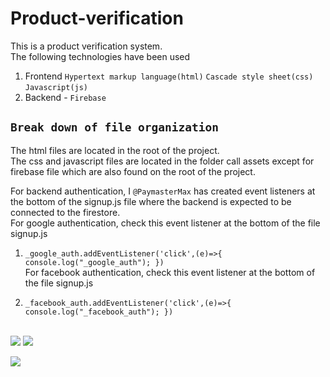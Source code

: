 # Product-verification
This is a product verification system.<br/>
The following technologies have been used<br/>
1. Frontend
    `Hypertext markup language(html)`
    `Cascade style sheet(css)`
    `Javascript(js)`
2. Backend - `Firebase`

## `Break down of file organization`
The html files are located in the root of the project.<br/>
The css and javascript files are located in the folder call assets except for firebase file which are also found on the root of the project.<br/>

 For backend authentication, I `@PaymasterMax` has created event listeners at the bottom of the signup.js file where the backend is expected to be connected to the firestore. <br/>
For google authentication, check this event listener at the bottom of the file signup.js <br/>
1. `_google_auth.addEventListener('click',(e)=>{
		console.log("_google_auth");
        })` <br/>
For facebook authentication, check this event listener at the bottom of the file signup.js <br/>

2. `_facebook_auth.addEventListener('click',(e)=>{
		console.log("_facebook_auth");
	})` <br/><br/>
<!-- ![](https://media.giphy.com/media/oaBBXmpZa4n6g/giphy.gif) -->

<!-- ![](https://media.giphy.com/media/FlWgXEtj5aM5G/giphy.gif) -->
![](https://media.giphy.com/media/hZj44bR9FVI3K/giphy.gif)
![](https://media.giphy.com/media/11sBLVxNs7v6WA/giphy.gif)

![](https://media.giphy.com/media/rjkJD1v80CjYs/giphy.gif)
